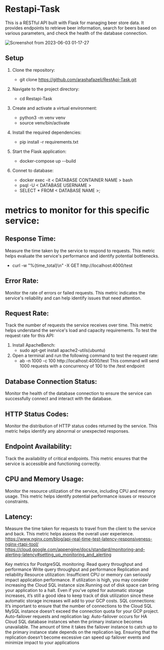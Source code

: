 # Restapi-Task

This is a RESTful API built with Flask for managing beer store data. It provides endpoints to retrieve beer information, search for beers based on various parameters, and check the health of the database connection.

![Screenshot from 2023-06-03 01-17-27](https://github.com/arashafazeli/RestApi-Task/assets/90246599/c138c75d-871b-4d11-b7ef-2059df97c13a)

         
## Setup
1. Clone the repository: 
    - git clone https://github.com/arashafazeli/RestApi-Task.git
2. Navigate to the project directory:
    - cd Restapi-Task
3. Create and activate a virtual environment:
    - python3 -m venv venv
    - source venv/bin/activate
4. Install the required dependencies:
    - pip install -r requirements.txt
5. Start the Flask application:
    - docker-compose up --build
6. Connet to database:

    - docker exec -it < DATABASE CONTAINER NAME > bash
    - psql -U < DATABASE USERNAME >
    - SELECT * FROM < DATABASE NAME >;

# metrics to monitor for this specific service:

## Response Time:
 Measure the time taken by the service to respond to requests. This metric helps evaluate the service's performance and identify potential bottlenecks.
- curl -w "%{time_total}\n" -X GET http://localhost:4000/test

## Error Rate:
 Monitor the rate of errors or failed requests. This metric indicates the service's reliability and can help identify issues that need attention.

## Request Rate:
 Track the number of requests the service receives over time. This metric helps understand the service's load and capacity requirements.
 To test the request rate for this API:
 1. Install ApacheBench:
    - sudo apt-get install apache2-utils(ubuntu)
 2. Open a terminal and run the following command to test the request rate: 
    - ab -n 1000 -c 100 http://localhost:4000/test
This command will send 1000 requests with a concurrency of 100 to the /test endpoint
## Database Connection Status:
 Monitor the health of the database connection to ensure the service can successfully connect and interact with the database.

## HTTP Status Codes:
 Monitor the distribution of HTTP status codes returned by the service. This metric helps identify any abnormal or unexpected responses.

## Endpoint Availability:
 Track the availability of critical endpoints. This metric ensures that the service is accessible and functioning correctly.

## CPU and Memory Usage:
 Monitor the resource utilization of the service, including CPU and memory usage. This metric helps identify potential performance issues or resource constraints.

## Latency:
 Measure the time taken for requests to travel from the client to the service and back. This metric helps assess the overall user experience.
https://www.nginx.com/blog/api-real-time-test-latency-responsiveness-nginx-rtapi-tool/
https://cloud.google.com/appengine/docs/standard/monitoring-and-alerting-latency#setting_up_monitoring_and_alerting

Key metrics for PostgreSQL monitoring:
Read query throughput and performance
Write query throughput and performance
Replication and reliability
Resource utilization: Insufficient CPU or memory can seriously impact application performance. If utilization is high, you may consider increasing the Cloud SQL instance size.Running out of disk space can bring your application to a halt. Even if you’ve opted for automatic storage increases, it’s still a good idea to keep track of disk utilization since these automatic storage increases will add to your GCP costs.
SQL connections: It’s important to ensure that the number of connections to the Cloud SQL MySQL instance doesn’t exceed the connection quota for your GCP project.
Auto-failover requests and replication lag: Auto-failover occurs for HA Cloud SQL database instances when the primary instance becomes unavailable. The amount of time it takes the failover instance to catch up to the primary instance state depends on the replication lag. Ensuring that the replication doesn’t become excessive can speed up failover events and minimize impact to your applications
